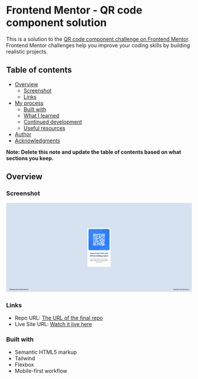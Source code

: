 # Frontend Mentor - QR code component solution

This is a solution to the [QR code component challenge on Frontend Mentor](https://www.frontendmentor.io/challenges/qr-code-component-iux_sIO_H). Frontend Mentor challenges help you improve your coding skills by building realistic projects.

## Table of contents

- [Overview](#overview)
  - [Screenshot](#screenshot)
  - [Links](#links)
- [My process](#my-process)
  - [Built with](#built-with)
  - [What I learned](#what-i-learned)
  - [Continued development](#continued-development)
  - [Useful resources](#useful-resources)
- [Author](#author)
- [Acknowledgments](#acknowledgments)

**Note: Delete this note and update the table of contents based on what sections you keep.**

## Overview

### Screenshot

![Check the final result here](./final-screenshot.png)


### Links

- Repo URL: [The URL of the final repo](https://github.com/alexgtl/frontend-mentor-qr-code/)
- Live Site URL: [Watch it live here](https://alexgtl.github.io/frontend-mentor-qr-code/)

### Built with

- Semantic HTML5 markup
- Tailwind
- Flexbox
- Mobile-first workflow
